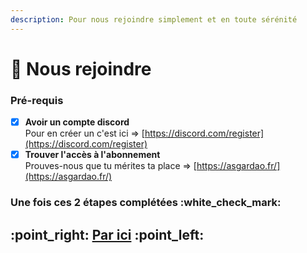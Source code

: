 ```yaml
---
description: Pour nous rejoindre simplement et en toute sérénité
---
```


# 👋 Nous rejoindre

### Pré-requis

* [x] **Avoir un compte discord**\
  Pour en créer un c'est ici => [https://discord.com/register](https://discord.com/register)
* [x] **Trouver l'accès à l'abonnement**\
  Prouves-nous que tu mérites ta place => [https://asgardao.fr/](https://asgardao.fr/)

### Une fois ces 2 étapes complétées :white\_check\_mark:

## :point\_right: [Par ici](creer-son-compte.md) :point\_left:
